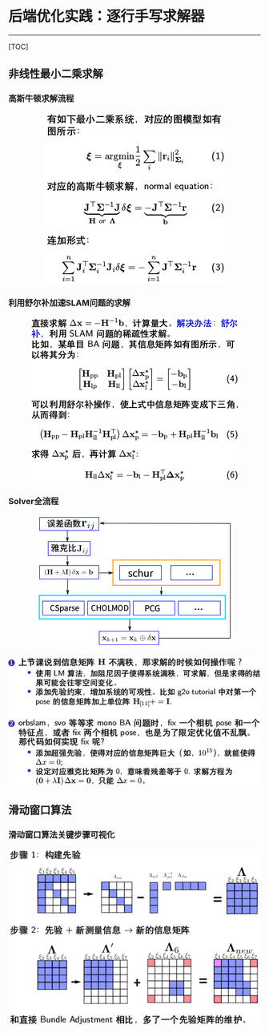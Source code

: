 # 后端优化实践：逐行手写求解器

-----

[TOC]

## 非线性最小二乘求解

### 高斯牛顿求解流程

<p align="center">
  <img src="images/ch05_01.png"/>
</p>

### 利用舒尔补加速SLAM问题的求解

<p align="center">
  <img src="images/ch05_02.png"/>
</p>

### Solver全流程

<p align="center">
  <img src="images/ch05_03.png"/>
</p>

<p align="center">
  <img src="images/ch05_04.jpg"/>
</p>

## 滑动窗口算法

### 滑动窗口算法关键步骤可视化

<p align="center">
  <img src="images/ch05_05.png"/>
</p>
